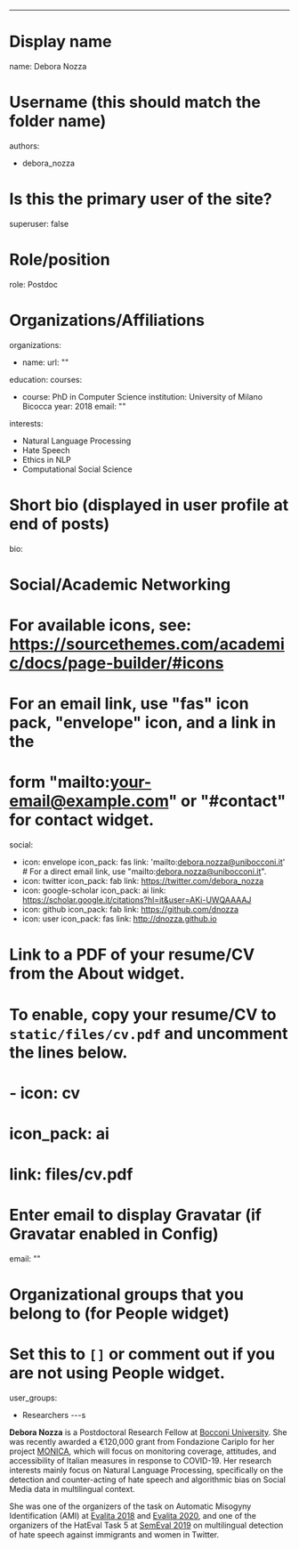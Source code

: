 ---
# Display name
name: Debora Nozza

# Username (this should match the folder name)
authors:
- debora_nozza

# Is this the primary user of the site?
superuser: false

# Role/position
role: Postdoc

# Organizations/Affiliations
organizations:
- name:
  url: ""
  
education:
  courses:
  - course: PhD in Computer Science
    institution: University of Milano Bicocca
    year: 2018
email: ""
    
interests:
- Natural Language Processing
- Hate Speech
- Ethics in NLP
- Computational Social Science

# Short bio (displayed in user profile at end of posts)
bio:

# Social/Academic Networking
# For available icons, see: https://sourcethemes.com/academic/docs/page-builder/#icons
#   For an email link, use "fas" icon pack, "envelope" icon, and a link in the
#   form "mailto:your-email@example.com" or "#contact" for contact widget.
social:
- icon: envelope
  icon_pack: fas
  link: 'mailto:debora.nozza@unibocconi.it'  # For a direct email link, use "mailto:debora.nozza@unibocconi.it".
- icon: twitter
  icon_pack: fab
  link: https://twitter.com/debora_nozza
- icon: google-scholar
  icon_pack: ai
  link: https://scholar.google.it/citations?hl=it&user=AKi-UWQAAAAJ
- icon: github
  icon_pack: fab
  link: https://github.com/dnozza
- icon: user
  icon_pack: fas
  link: http://dnozza.github.io
# Link to a PDF of your resume/CV from the About widget.
# To enable, copy your resume/CV to `static/files/cv.pdf` and uncomment the lines below.
# - icon: cv
#   icon_pack: ai
#   link: files/cv.pdf

# Enter email to display Gravatar (if Gravatar enabled in Config)
email: ""

# Organizational groups that you belong to (for People widget)
#   Set this to `[]` or comment out if you are not using People widget.
user_groups:
- Researchers
---s

**Debora Nozza** is a Postdoctoral Research Fellow at [Bocconi University](https:\\www.bocconi.it/). She was recently awarded a €120,000 grant from Fondazione Cariplo for her project [MONICA](https://milanlproc.github.io/project/monitoring_italian_measures_response_covid19/), which will focus on monitoring coverage, attitudes, and accessibility of Italian measures in response to COVID-19. Her research interests mainly focus on Natural Language Processing, specifically on the detection and counter-acting of hate speech and algorithmic bias on Social Media data in multilingual context.

She was one of the organizers of the task on Automatic Misogyny Identification (AMI) at [Evalita 2018](\url{http://www.evalita.it/2018}) and [Evalita 2020](\url{https://amievalita2020.github.io/}), and one of the organizers of the HatEval Task 5 at [SemEval 2019](http://alt.qcri.org/semeval2019/) on multilingual detection of hate speech against immigrants and women in Twitter.
